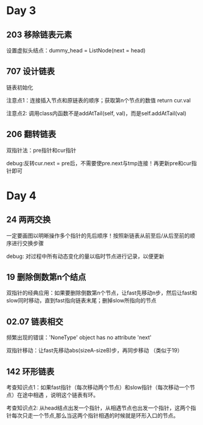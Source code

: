# Day 3

## 203 移除链表元素

设置虚拟头结点：dummy_head = ListNode(next = head)

## 707 设计链表

链表初始化

注意点1：连接插入节点和原链表的顺序；获取第n个节点的数值 return cur.val

注意点2: 调用class内函数不是addAtTail(self, val)，而是self.addAtTail(val)

## 206 翻转链表

双指针法：pre指针和cur指针

debug:反转cur.next = pre后，不需要使pre.next与tmp连接！再更新pre和cur指针即可

# Day 4

## 24 两两交换

一定要画图以明晰操作多个指针的先后顺序！按照新链表从前至后/从后至前的顺序进行交换步骤

debug: 对过程中所有动态变化的量以临时节点进行记录，以便更新

## 19 删除倒数第n个结点

双指针的经典应用：如果要删除倒数第n个节点，让fast先移动n步，然后让fast和slow同时移动，直到fast指向链表末尾；删掉slow所指向的节点

## 02.07 链表相交

频繁出现的错误：'NoneType' object has no attribute 'next'

双指针移动：让fast先移动abs(sizeA-sizeB)步，再同步移动 （类似于19）

## 142 环形链表

考查知识点1：如果fast指针（每次移动两个节点）和slow指针（每次移动一个节点）在途中相遇 ，说明这个链表有环。

考查知识点2: 从head结点出发一个指针，从相遇节点也出发一个指针，这两个指针每次只走一个节点,那么当这两个指针相遇的时候就是环形入口的节点。


